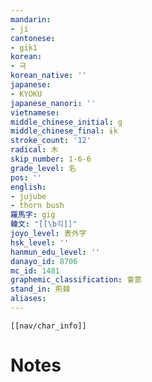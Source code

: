 ```yaml
---
mandarin:
- jí
cantonese:
- gik1
korean:
- 극
korean_native: ''
japanese:
- KYOKU
japanese_nanori: ''
vietnamese:
middle_chinese_initial: g
middle_chinese_final: ɨk
stroke_count: '12'
radical: 木
skip_number: 1-6-6
grade_level: 名
pos: ''
english:
- jujube
- thorn bush
羅馬字: gig
韓文: "[[\b긱]]"
joyo_level: 表外字
hsk_level: ''
hanmun_edu_level: ''
danayo_id: 8706
mc_id: 1481
graphemic_classification: 會意
stand_in: 荊棘
aliases:
---
```

```meta-bind-embed
[[nav/char_info]]
```

# Notes
